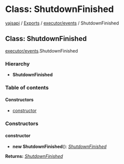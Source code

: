 # Class: ShutdownFinished

[yajsapi](../yajsapi.md) / [Exports](../modules/) / [executor/events](../modules/executor_events.md) / ShutdownFinished

## Class: ShutdownFinished

[executor/events](../modules/executor_events.md).ShutdownFinished

### Hierarchy

* **ShutdownFinished**

### Table of contents

#### Constructors

* [constructor](executor_events.shutdownfinished.md#constructor)

### Constructors

#### constructor

+ **new ShutdownFinished**\(\): [_ShutdownFinished_](executor_events.shutdownfinished.md)

**Returns:** [_ShutdownFinished_](executor_events.shutdownfinished.md)

